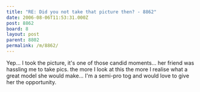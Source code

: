 ```yaml
---
title: "RE: Did you not take that picture then? - 8862"
date: 2006-08-06T11:53:31.000Z
post: 8862
board: 8
layout: post
parent: 8802
permalink: /m/8862/
---
```

Yep... I took the picture, it's one of those candid moments... her friend was hassling me to take pics. the more I look at this the more I realise what a great model she would make... I'm a semi-pro tog and would love to give her the opportunity.
